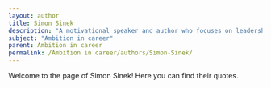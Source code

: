 ```yaml
---
layout: author
title: Simon Sinek
description: "A motivational speaker and author who focuses on leadership and ambition in the workplace, notably in his books 'Start With Why' and 'Leaders Eat Last,' emphasizing purpose and vision."
subject: "Ambition in career"
parent: Ambition in career
permalink: /Ambition in career/authors/Simon-Sinek/
---
```


Welcome to the page of Simon Sinek! Here you can find their quotes.
